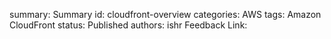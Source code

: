 summary: Summary
id: cloudfront-overview
categories: AWS
tags: Amazon CloudFront
status: Published
authors: ishr
Feedback Link: 

